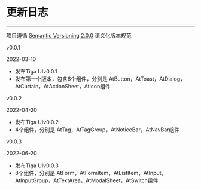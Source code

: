 
# 更新日志

----

项目遵循 [Semantic Versioning 2.0.0](http://semver.org/lang/zh-CN/) 语义化版本规范

<div class="row changelog">
  <div class="at-timeline">
    <div class="at-timeline__item at-timeline__item--last at-timeline__item--custom at-timeline__item--error">
      <div class="at-timeline__tail"></div>
      <div class="at-timeline__dot">
        <i class="icon icon-award"></i>
      </div>
      <div class="at-timeline__content">
        <p class="head">v0.0.1</p>
        <p class="time">
          <span>2022-03-10</span>
        </p>
        <ul class="content">
          <li>发布<span>Tiga UI</span>v0.0.1</li>
          <li>发布第一个版本，包含<span>6</span>个组件，分别是 <span>AtButton</span>，<span>AtToast</span>，<span>AtDialog</span>，<span>AtCurtain</span>，<span>AtActionSheet</span>，<span>AtIcon</span>组件</li>
        </ul>
      </div>
      <div class="at-timeline__content">
        <p class="head">v0.0.2</p>
        <p class="time">
          <span>2022-04-20</span>
        </p>
        <ul class="content">
          <li>发布<span>Tiga UI</span>v0.0.2</li>
          <li><span>4</span>个组件，分别是 <span>AtTag</span>，<span>AtTagGroup</span>，<span>AtNoticeBar</span>，<span>AtNavBar</span>组件</li>
        </ul>
      </div>
      <div class="at-timeline__content">
        <p class="head">v0.0.3</p>
        <p class="time">
          <span>2022-06-20</span>
        </p>
        <ul class="content">
          <li>发布<span>Tiga UI</span>v0.0.3</li>
          <li><span>8</span>个组件，分别是 <span>AtForm</span>，<span>AtFormItem</span>，<span>AtListItem</span>，<span>AtInput</span>，<span>AtInputGroup</span>，<span>AtTextArea</span>，<span>AtModalSheet</span>，<span>AtSwitch</span>组件</li>
        </ul>
      </div>
    </div>
  </div>
</div>
